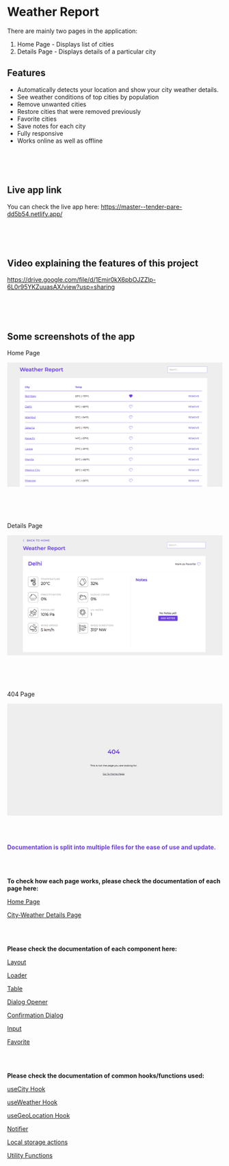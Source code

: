 # Weather Report

There are mainly two pages in the application:
1. Home Page - Displays list of cities
2. Details Page - Displays details of a particular city


## Features

- Automatically detects your location and show your city weather details.
- See weather conditions of top cities by population
- Remove unwanted cities
- Restore cities that were removed previously
- Favorite cities
- Save notes for each city
- Fully responsive
- Works online as well as offline


<br />
<br />
<br />

## Live app link

You can check the live app here: https://master--tender-pare-dd5b54.netlify.app/

<br />
<br />
<br />

## Video explaining the features of this project

https://drive.google.com/file/d/1Emir0kX6pbOJZZlp-6L0r95YKZuuasAX/view?usp=sharing

<br />
<br />
<br />

## Some screenshots of the app

Home Page

![Home Page](README-assets/home-page.png)

<br />
<br />
<br />

Details Page

![Details Page](README-assets/details-page.png)

<br />
<br />
<br />

404 Page

![404 Page](README-assets/404-page.png)

<br />
<br />

<p style="color: #6d3fdf;"><strong>Documentation is split into multiple files for the ease of use and update.</strong></p>

<br />
<br />

**To check how each page works, please check the documentation of each page here:**

[Home Page](src/pages/Home/README.md)

[City-Weather Details Page](src/pages/WeatherInfo/README.md)

<br />
<br />

**Please check the documentation of each component here:**

[Layout](src/components/Layout/README.md)

[Loader](src/components/Loader/README.md)

[Table](src/components/Table/README.md)

[Dialog Opener](src/components/DialogOpener/README.md)

[Confirmation Dialog](src/components/ConfirmationDialog/README.md)

[Input](src/components/Input/README.md)

[Favorite](src/components/Favorite/README.md)

<br />
<br />

**Please check the documentation of common hooks/functions used:**

[useCity Hook](src/shared/useCity/README.md)

[useWeather Hook](src/shared/useWeather/README.md)

[useGeoLocation Hook](src/shared/useGeoLocation/README.md)

[Notifier](src/shared/notifier/README.md)

[Local storage actions](src/shared/actions/README.md)

[Utility Functions](src/shared/utils/README.md)
